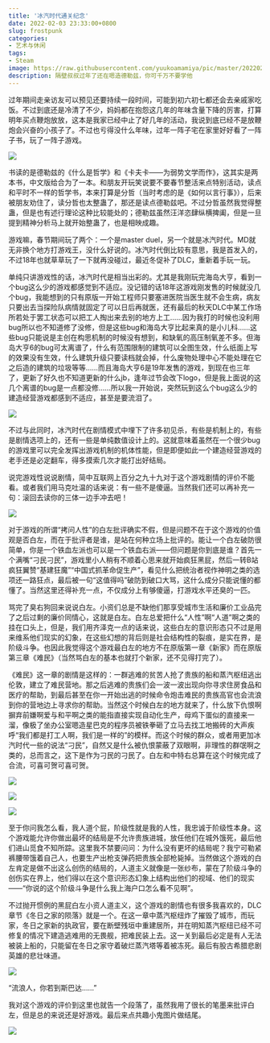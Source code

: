 ```yaml
---
title: '冰汽时代通关纪念'
date: 2022-02-03 23:33:00+0800
slug: frostpunk
categories:
- 艺术与休闲
tags:
- Steam
image: https://raw.githubusercontent.com/yuukoamamiya/pic/master/202202031643282.jpg
description: 隔壁叔叔过年了还在嗯造德勒兹，你可千万不要学他
---
```


过年期间走亲访友可以预见还要持续一段时间，可能到初六初七都还会去亲戚家吃饭。不过到底还是冷清了不少，妈妈都在抱怨这几年的年味含量下降的厉害，打算明年买点鞭炮放放，这本是我家已经中止了好几年的活动，我说到底已经不是放鞭炮会兴奋的小孩子了。不过也亏得没什么年味，过年一阵子宅在家里好好看了一阵子书，玩了一阵子游戏。

![](https://raw.githubusercontent.com/yuukoamamiya/pic/master/202202031656819.jpg)

书读的是德勒兹的《什么是哲学》和《卡夫卡——为弱势文学而作》，这其实是两本书，中文版给合为了一本。和朋友开玩笑说要不要春节整活来点特别活动，读点和平时不一样的哲学书，本来打算是分哲（当时考虑的是《如何以言行事》），后来被朋友劝住了，读分哲也太整蛊了，那还是读点德勒兹吧。不过分哲虽然我觉得整蛊，但是也有述行理论这种比较能处的；德勒兹虽然汪洋恣肆纵横捭阖，但是一旦提到精神分析马上就开始整蛊了，也是相映成趣。

游戏嘛，春节期间玩了两个：一个是master duel，另一个就是冰汽时代。MD就无非换个地方打游戏王，没什么好说的。冰汽时代倒比较有意思，我是首发入的，不过18年也就草草玩了一下就再没碰过，最近冬促补了DLC，重新着手玩一玩。

单纯只讲游戏性的话，冰汽时代是相当出彩的。尤其是我刚玩完海岛大亨，看到一个bug这么少的游戏都感觉到不适应。没记错的话18年这游戏刚发售的时候就没几个bug，我能想到的只有原版一开始工程师只要塞进医院当医生就不会生病，病友只要出去当探险队病情就固定了可以日后再就医，还有最后的秋天DLC中某工作场所若处于罢工状态可以把工人掏出来去别的地方上工……因为我打的时候也没利用bug所以也不知道修了没修，但是这些bug和海岛大亨比起来真的是小儿科……这些bug只能说是主创在构思机制的时候没有想到，和缺氧的高压制氧差不多。但海岛大亨6的bug可太离谱了，什么有范围限制的建筑可以全图生效，什么纸面上写的效果没有生效，什么建筑升级只要读档就会掉，什么废物处理中心不能处理在它之后造的建筑的垃圾等等……而且海岛大亨6是19年发售的游戏，到现在也三年了，更新了好久也不知道更新的什么jb，逢年过节会改下logo，但是我上面说的这几个离谱的bug是一点都没修……所以我一开始说，突然玩到这么个bug这么少的建造经营游戏都感到不适应，甚至是要流泪了。

![](https://raw.githubusercontent.com/yuukoamamiya/pic/master/202202031945918.jpg)

不过与此同时，冰汽时代在剧情模式中埋下了许多初见杀，有些是机制上的，有些是剧情选项上的，还有一些是单纯数值设计上的。这就意味着虽然在一个很少bug的游戏里可以完全发挥出游戏机制的机体性能，但是即便如此一个建造经营游戏的老手还是必定翻车，得多摸索几次才能打出好结局。

说完游戏性说说剧情，简中互联网上百分之九十九对于这个游戏剧情的评价不能看。或者我们用马克吐温的话来说：有一些不是傻逼。当然我们还可以再补充一句：滚回去读你的三体一边手冲去吧！

![](https://raw.githubusercontent.com/yuukoamamiya/pic/master/202202032006949.png)

对于游戏的所谓“拷问人性”的白左批评确实不假，但是问题不在于这个游戏的价值观是否白左，而在于批评者是谁，是站在何种立场上批评的。能让一个白左破防很简单，你是一个铁血左派也可以是一个铁血右派——但问题是你到底是谁？首先一个满嘴“刁民刁民”，游戏里小人稍有不顺着心思来就开始疯狂黑屁，然后一转B站疯狂翼赞“基建狂魔”“中国式抓革命促生产”，看见什么把统治者视作神明之类的选项还一路狂点，最后被一句“这值得吗”破防到破口大骂，这什么成分只能说懂的都懂了。当然这里还得补充一点，不仅成分上有够傻逼，打游戏水平还臭的一匹。

骂完了臭右狗回来说说白左。小资们总是不缺他们那享受城市生活和廉价工业品完了之后过剩的廉价同情心，这就是白左。白左总爱把什么“人性”啊“人道”啊之类的挂在口头上，但是，我们用齐泽克一点的话来说，这些白左的意识形态只不过是用来维系他们现实的幻象，在这些幻想的背后则是社会结构性的裂痕，是实在界，是阶级斗争。也因此我觉得这个游戏最白左的地方不在原版第一章《新家》而在原版第三章《难民》（当然骂白左的基本也就打个新家，还不见得打完了）。

《难民》这一章的剧情是这样的：一群逃难的贫苦人抢了贵族的船和蒸汽枢纽逃出伦敦，建立了难民营地。那之后逃难的贵族们会一波一波出现向你寻求住房食品和医疗的帮助，到最后甚至在你一开始出逃的时候命令炮击难民的贵族高官也会流浪到你的营地边上寻求你的帮助。当然这个时候白左的地方就来了，什么放下仇恨啊摒弃前嫌啊爱与和平啊之类的能指直接实现自动化生产，母鸡下蛋似的直接来一溜，像极了坐办公室嗯造星巴克的程序员被铁拳砸了立马去找工地搬砖的大声疾呼“我们都是打工人啊，我们是一样的”的模样。而这个时候的群众，或者用更加冰汽时代一些的说法“刁民”，自然又是什么被仇恨蒙蔽了双眼啊，非理性的群氓啊之类的，总而言之，这下是作为刁民的刁民了。白左和中特右总算在这个时候完成了合流，可喜可贺可喜可贺。

![](https://raw.githubusercontent.com/yuukoamamiya/pic/master/202202032256789.jpg)

![](https://raw.githubusercontent.com/yuukoamamiya/pic/master/202202032256791.jpg)

![](https://raw.githubusercontent.com/yuukoamamiya/pic/master/202202032331987.jpg)

至于你问我怎么看，我人道个屁，阶级性就是我的人性，我忠诚于阶级性本身。这个游戏能允许你做出最坏的结局是不允许贵族进城，放任他们在城外饿死，最后他们进山觅食不知所踪。这里我不禁要问问：为什么没有更坏的结局呢？我宁可勒紧裤腰带饿着自己人，也要生产出枪支弹药把贵族全部枪毙掉。当然做这个游戏的白左肯定是做不出这么创伤的结局的，人道主义就像是一张纱布，蒙在了阶级斗争的创伤实在界上，他们得以在这个意识形态幻象上结构出他们的视域、他们的现实——“你说的这个阶级斗争是什么我上海户口怎么看不见啊”。

不过抛开惯例的黑屁白左小资人道主义，这个游戏的剧情也有很多我喜欢的，DLC章节《冬日之家的陨落》就是一个。在这一章中蒸汽枢纽炸了摧毁了城市，而玩家，冬日之家新的执政官，要在断壁残垣中重建居所，并在明知蒸汽枢纽已经不可修复的情况下建造逃难用的无畏舰，把难民装上去。这一关到最后必定是有人无法被装上船的，只能留在冬日之家守着破烂蒸汽塔等着被冻死。最后有股古希腊悲剧英雄的悲壮味道。

![](https://raw.githubusercontent.com/yuukoamamiya/pic/master/202202032331381.jpg)

“流浪人，你若到斯巴达……”

我对这个游戏的评价到这里也就告一个段落了，虽然我用了很长的笔墨来批评白左，但是总的来说还是好游戏。最后来点共趣小鬼图片做结尾。

![](https://raw.githubusercontent.com/yuukoamamiya/pic/master/202202032334039.jpg)